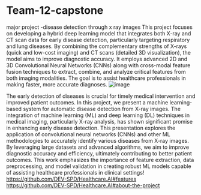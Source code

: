 # Team-12-capstone
major project -disease detection through x ray images
This project focuses on developing a hybrid deep learning model that integrates both X-ray and CT scan data for early disease detection, particularly targeting respiratory and lung diseases. By combining the complementary strengths of X-rays (quick and low-cost imaging) and CT scans (detailed 3D visualization), the model aims to improve diagnostic accuracy. It employs advanced 2D and 3D Convolutional Neural Networks (CNNs) along with cross-modal feature fusion techniques to extract, combine, and analyze critical features from both imaging modalities. The goal is to assist healthcare professionals in making faster, more accurate diagnoses.
![image](https://github.com/user-attachments/assets/2df73c86-572d-498f-9717-01da87024f56)


The early detection of diseases is crucial for timely medical intervention and improved patient outcomes. In this project, we present a machine learning-based system for automatic disease detection from X-ray images. The integration of machine learning (ML) and deep learning (DL) techniques in medical imaging, particularly X-ray analysis, has shown significant promise in enhancing early disease detection. This presentation explores the application of convolutional neural networks (CNNs) and other ML methodologies to accurately identify various diseases from X-ray images. By leveraging large datasets and advanced algorithms, we aim to improve diagnostic accuracy and efficiency, ultimately contributing to better patient outcomes. This work emphasizes the importance of feature extraction, data preprocessing, and model validation in creating robust ML models capable of assisting healthcare professionals in clinical settings!
https://github.com/DEV-SPD/Healthcare.AI#features
https://github.com/DEV-SPD/Healthcare.AI#about-the-project
